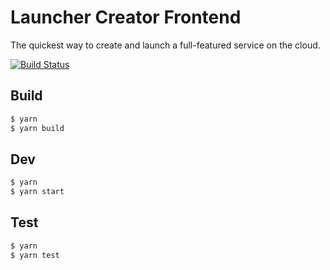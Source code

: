 
# Launcher Creator Frontend

The quickest way to create and launch a full-featured service on the cloud.

[![Build Status](https://semaphoreci.com/api/v1/fabric8-launcher/launcher-creator-frontend/branches/master/badge.svg)](https://semaphoreci.com/fabric8-launcher/launcher-creator-frontend)

## Build

```bash
$ yarn 
$ yarn build
```

## Dev

```bash
$ yarn 
$ yarn start
```

## Test

```bash
$ yarn 
$ yarn test
```


